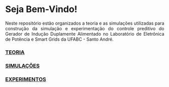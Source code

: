 # Seja Bem-Vindo!

<p ALIGN=justify>Neste repositório estão organizados a teoria e as simulações utilizadas para construção da simulação e experimentação do controle preditivo do Gerador de Indução Duplamente Alimentado no Laboratório de Eletrônica de Potência e Smart Grids da UFABC - Santo André.</p>

### [TEORIA](https://github.com/cotabr/Mestrado/blob/d66400636b4778a174908510e0c13e7bd1128778/1.%20Teoria/README.md)
### [SIMULAÇÕES](https://github.com/cotabr/Mestrado/blob/9c8b4e68a43d6e48ef93a123619c59a9b4a2aa49/2.%20Simula%C3%A7%C3%B5es/README.md)
### [EXPERIMENTOS]()

